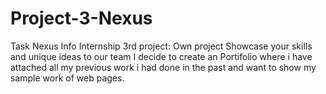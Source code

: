 # Project-3-Nexus
Task Nexus Info Internship 3rd project: Own project
Showcase your skills and unique ideas to our team I decide to create an Portifolio where i have attached all my previous work i had done in the past and want to show my sample work of web pages.

